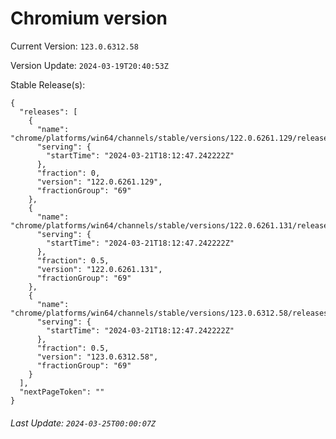 # Chromium version

Current Version: `123.0.6312.58`

Version Update: `2024-03-19T20:40:53Z`

Stable Release(s):
```
{
  "releases": [
    {
      "name": "chrome/platforms/win64/channels/stable/versions/122.0.6261.129/releases/1711044767",
      "serving": {
        "startTime": "2024-03-21T18:12:47.242222Z"
      },
      "fraction": 0,
      "version": "122.0.6261.129",
      "fractionGroup": "69"
    },
    {
      "name": "chrome/platforms/win64/channels/stable/versions/122.0.6261.131/releases/1711044767",
      "serving": {
        "startTime": "2024-03-21T18:12:47.242222Z"
      },
      "fraction": 0.5,
      "version": "122.0.6261.131",
      "fractionGroup": "69"
    },
    {
      "name": "chrome/platforms/win64/channels/stable/versions/123.0.6312.58/releases/1711044767",
      "serving": {
        "startTime": "2024-03-21T18:12:47.242222Z"
      },
      "fraction": 0.5,
      "version": "123.0.6312.58",
      "fractionGroup": "69"
    }
  ],
  "nextPageToken": ""
}
```

###### Last Update: `2024-03-25T00:00:07Z`
        